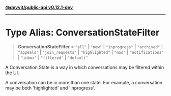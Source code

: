 [**@devvit/public-api v0.12.1-dev**](../../README.md)

---

# Type Alias: ConversationStateFilter

> **ConversationStateFilter** = `"all"` \| `"new"` \| `"inprogress"` \| `"archived"` \| `"appeals"` \| `"join_requests"` \| `"highlighted"` \| `"mod"` \| `"notifications"` \| `"inbox"` \| `"filtered"` \| `"default"`

A Conversation State is a way in which conversations may be filtered within the UI.

A conversation can be in more than one state.
For example, a conversation may be both 'highlighted' and 'inprogress'.

